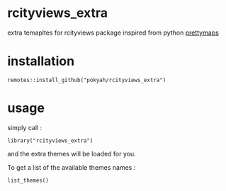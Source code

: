 # rcityviews_extra

extra temapltes for rcityviews package inspired from python [prettymaps](https://github.com/marceloprates/prettymaps/)

# installation

```{r}
remotes::install_github("pokyah/rcityviews_extra")
```

# usage

simply call :

```{r}
library("rcityviews_extra")
```
and the extra themes will be loaded for you.

To get a list of the available themes names : 

```{r}
list_themes()
```